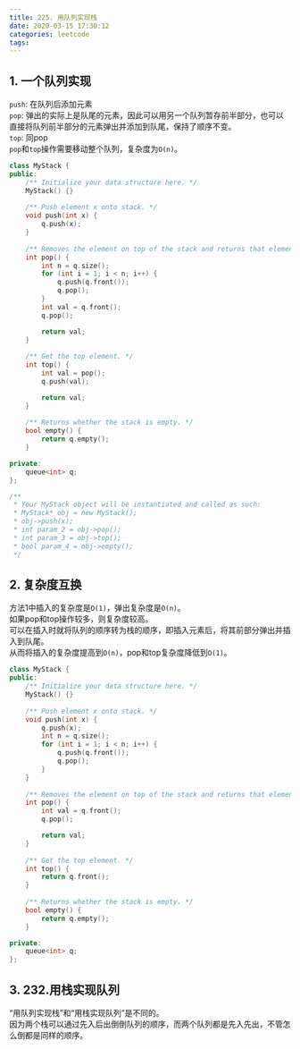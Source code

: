```yaml
---
title: 225. 用队列实现栈
date: 2020-03-15 17:30:12
categories: leetcode
tags:
---
```

## 1. 一个队列实现
`push`: 在队列后添加元素  
`pop`: 弹出的实际上是队尾的元素，因此可以用另一个队列暂存前半部分，也可以直接将队列前半部分的元素弹出并添加到队尾，保持了顺序不变。  
`top`: 同pop  
`pop`和`top`操作需要移动整个队列，复杂度为`O(n)`。  
```cpp
class MyStack {
public:
    /** Initialize your data structure here. */
    MyStack() {}
    
    /** Push element x onto stack. */
    void push(int x) {
        q.push(x);
    }
    
    /** Removes the element on top of the stack and returns that element. */
    int pop() {
        int n = q.size();
        for (int i = 1; i < n; i++) {
            q.push(q.front());
            q.pop();
        }
        int val = q.front();
        q.pop();

        return val;
    }
    
    /** Get the top element. */
    int top() {
        int val = pop();
        q.push(val);

        return val;
    }
    
    /** Returns whether the stack is empty. */
    bool empty() {
        return q.empty();
    }

private:
    queue<int> q;
};

/**
 * Your MyStack object will be instantiated and called as such:
 * MyStack* obj = new MyStack();
 * obj->push(x);
 * int param_2 = obj->pop();
 * int param_3 = obj->top();
 * bool param_4 = obj->empty();
 */
```
  
## 2. 复杂度互换
方法1中插入的复杂度是`O(1)`，弹出复杂度是`O(n)`。  
如果pop和top操作较多，则复杂度较高。  
可以在插入时就将队列的顺序转为栈的顺序，即插入元素后，将其前部分弹出并插入到队尾。  
从而将插入的复杂度提高到`O(n)`，pop和top复杂度降低到`O(1)`。  
```cpp
class MyStack {
public:
    /** Initialize your data structure here. */
    MyStack() {}
    
    /** Push element x onto stack. */
    void push(int x) {
        q.push(x);
        int n = q.size();
        for (int i = 1; i < n; i++) {
            q.push(q.front());
            q.pop();
        }
    }
    
    /** Removes the element on top of the stack and returns that element. */
    int pop() {
        int val = q.front();
        q.pop();

        return val;
    }
    
    /** Get the top element. */
    int top() {
        return q.front();
    }
    
    /** Returns whether the stack is empty. */
    bool empty() {
        return q.empty();
    }

private:
    queue<int> q;
};
```
  
## 3. 232.用栈实现队列
“用队列实现栈”和“用栈实现队列”是不同的。  
因为两个栈可以通过先入后出倒倒队列的顺序，而两个队列都是先入先出，不管怎么倒都是同样的顺序。  
